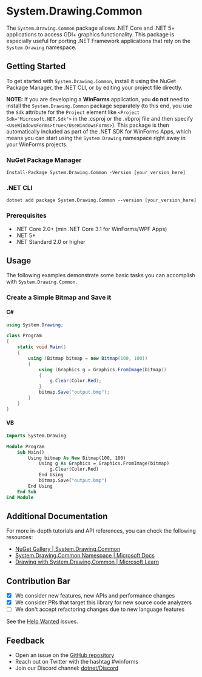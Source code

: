 # System.Drawing.Common

The `System.Drawing.Common` package allows .NET Core and .NET 5+ applications to access GDI+ graphics functionality. This package is especially useful for porting .NET Framework applications that rely on the `System.Drawing` namespace.

## Getting Started

To get started with `System.Drawing.Common`, install it using the NuGet Package Manager, the .NET CLI, or by editing your project file directly.

**NOTE:** If you are developing a **WinForms** application, you **do not** need to install the `System.Drawing.Common` package separately (to this end, you use the `Sdk` attribute for the `Project` element like `<Project Sdk="Microsoft.NET.Sdk">` in the .csproj or the .vbproj file and then specify `<UseWindowsForms>true</UseWindowsForms>`). This package is then automatically included as part of the .NET SDK for WinForms Apps, which means you can start using the `System.Drawing` namespace right away in your WinForms projects.

### NuGet Package Manager
```
Install-Package System.Drawing.Common -Version [your_version_here]
```

### .NET CLI
```
dotnet add package System.Drawing.Common --version [your_version_here]
```

### Prerequisites

- .NET Core 2.0+ (min .NET Core 3.1 for WinForms/WPF Apps)
- .NET 5+
- .NET Standard 2.0 or higher

## Usage

The following examples demonstrate some basic tasks you can accomplish with `System.Drawing.Common`.

### Create a Simple Bitmap and Save it

#### C#
```csharp
using System.Drawing;

class Program
{
    static void Main()
    {
        using (Bitmap bitmap = new Bitmap(100, 100))
        {
            using (Graphics g = Graphics.FromImage(bitmap))
            {
                g.Clear(Color.Red);
            }
            bitmap.Save("output.bmp");
        }
    }
}
```

#### VB
```vb
Imports System.Drawing

Module Program
    Sub Main()
        Using bitmap As New Bitmap(100, 100)
            Using g As Graphics = Graphics.FromImage(bitmap)
                g.Clear(Color.Red)
            End Using
            bitmap.Save("output.bmp")
        End Using
    End Sub
End Module
```

## Additional Documentation

For more in-depth tutorials and API references, you can check the following resources:

- [NuGet Gallery | System.Drawing.Common](https://nuget.org/packages/System.Drawing.Common/)
- [System.Drawing.Common Namespace | Microsoft Docs](https://docs.microsoft.com/dotnet/api/system.drawing)
- [Drawing with System.Drawing.Common | Microsoft Learn](https://learn.microsoft.com/dotnet/core/drawing/)

## Contribution Bar
- [x] We consider new features, new APIs and performance changes
- [x] We consider PRs that target this library for new source code analyzers
- [ ] We don't accept refactoring changes due to new language features

See the [Help Wanted](https://github.com/dotnet/winforms/issues?q=is%3Aopen+is%3Aissue+label%3Aarea-System.Drawing+label%3A%22help+wanted%22) issues.

## Feedback

- Open an issue on the [GitHub repository](https://github.com/dotnet/winforms/issues)
- Reach out on Twitter with the hashtag #winforms
- Join our Discord channel: [dotnet/Discord](https://discord.com/invite/dotnet)
